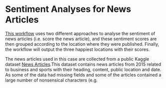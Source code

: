 # Sentiment Analyses for News Articles

[This workflow](./analysis_sentiment.py) uses two different approaches to analyse the sentiment of news articles (i.e. score the news article), and these sentiment scores are then grouped according to the location where they were published. Finally, the workflow will output the three happiest locations with their scores. 

The news articles used in this case are collected from a public Kaggle dataset [News Articles](https://www.kaggle.com/datasets/asad1m9a9h6mood/news-articles).This dataset contains news articles from 2015 related to business and sports with their heading, content, public location and date. As some of the data had missing fields and some of the articles contained a large number of nonsensical characters (e.g. <script>, `<br/>`), a Python script was developed for the project to pre-process the data. 

The first PE, "Read Articles", reads articles from an input file and then extracts the article content line by line. Every time a line is read and parsed, one data is generated and sent to two downstream PEs. PE "Sentiment AFINN" calculate the news article’s sentiment score by [AFINN lexicon](./AFINN-111.txt). PE "Tokenisation WD" and "Sentiment SWN3" tokenise the news article content and then calculate the sentiment score using the [SWN3](SentiWordNet_3.0.0_20130122.txt) lexicon. After that, data from both branches go to their respective "Find State" - "Happy State" - "Top 3 Happiest" PE chain. The three PEs find the location of each data, group the received data by location and finally display the three happiest (highest scoring) locations and their scores. The number of instances of the PE "Happy State" in the "SWN3" branch is set to 3 in order to reflect the stateful character.


## Requirements


Activate the conda python 3.10+ enviroment. If you had not created one, follow the [README instructions](https://github.com/StreamingFlow/d4py/tree/main).

```
conda activate d4py_env
```

## Important

1. This workflow is a **statefull** workflow!! So only the **fixed workload mappings** and **hybrid** mapping could be used to run this workflow.

2. If you run the workflow from a different directory, you only need to specify the path as <DIR1>.<DIR2>.<NAME_WORKFLOW> without the .py extension. However, if you are in the article_sentiment_analysis directory, then use <NAME_WORKFLOW>.py. Below are examples for clarity:

Example 1 - within article_sentiment directory:

```shell
dispel4py simple analysis_sentiment.py -d '{"read":[{"input":"Articles_cleaned.csv"}]}'
```

Example 2 - other place (e.g. outside d4py_workflows directory):

```shell
dispel4py simple d4py_workflows.article_sentiment_analysis.analysis_sentiment -d '{"read":[{"input":"Articles_cleaned.csv"}]}'
```

## Using Docker Container

Alternative you can follow [this instructions](https://github.com/StreamingFlow/d4py/tree/main#docker) to build a docker image and run dispel4py and this workflow within a docker container.

Once you are inside the docker container, you will have to clone this repository, and enter to the d4py_workflows directory. See bellow:
```
git clone https://github.com/StreamingFlow/d4py_workflows.git
cd d4py_workflows
```
Using our Docker  image, we can ensure that all the mappings described [bellow](https://github.com/StreamingFlow/d4py_workflows/tree/main/article_sentiment_analysis#run-the-workflow-with-different-mappings) work for this workflow.


## Preparation of data

In order to run this workflow, you must first prepare the article data needed for the test. We collect some article data from http://aaa.com and saved as "Articles.csv" in this repository. Before running the test, you must first run "clean.py" in this directory to clean the data. 

```shell
$ pip install pandas
$ python clean.py Articles.csv
``` 

## Install NLTK packets

```shell
  $ pip install nltk  
  $ python
  >>> import nltk
  >>> nltk.download('averaged_perceptron_tagger')
  >>> nltk.download('punkt')
  >>> nltk.download('stopwords')
  >>> nltk.download('wordnet')
  >>> nltk.download('omw-1.4')

``` 

## Run the workflow with different mappings

### Simple mapping

```shell
python -m dispel4py.new.processor simple analysis_sentiment.py -d '{"read":[{"input":"Articles_cleaned.csv"}]}'
```

OR

```shell
dispel4py simple analysis_sentiment.py -d '{"read":[{"input":"Articles_cleaned.csv"}]}'
```

### (Fixed) MPI mapping

```shell
mpiexec -n 13 dispel4py mpi analysis_sentiment.py -d '{"read":[{"input":"Articles_cleaned.csv"}]}' -n 13
```
OR 

```shell
mpiexec -n 13 --allow-run-as-root --oversubscribe dispel4py mpi analysis_sentiment.py -d '{"read":[{"input":"Articles_cleaned.csv"}]}' -n 13
```

OR

```shell
mpiexec -n 13 python -m dispel4py.new.processor dispel4py.new.mpi_process analysis_sentiment.py -d '{"read":[{"input":"Articles_cleaned.csv"}]}' -n 13 
```

### (Fixed) Multi mapping

```
python -m dispel4py.new.processor multi  analysis_sentiment.py -n 13 -d '{"read":[{"input":"Articles_cleaned.csv"}]}' 
``` 
OR 

``` 
dispel4py multi  analysis_sentiment.py -n 13  -d '{"read":[{"input":"Articles_cleaned.csv"}]}' 
``` 


### Hybrid Redis

Remember, you need to have installed both, redis server and redis client. 

> Go to another terminal for following command line

```shell
redis-server
```

> Go back to previous terminal

In another tab you can do the following run: 

```
python -m dispel4py.new.processor hybrid_redis analysis_sentiment.py -n 13  -d '{"read":[{"input":"Articles_cleaned.csv"}]}' 
``` 
OR

``` 
dispel4py hybrid_redis analysis_sentiment.py -n 13  -d '{"read":[{"input":"Articles_cleaned.csv"}]}' 
``` 
**Note**: You can use just one tab terminal, running redis-server in the background: `redis-server &`



